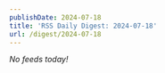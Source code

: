 ```yaml
---
publishDate: 2024-07-18
title: 'RSS Daily Digest: 2024-07-18'
url: /digest/2024-07-18
---
```


_No feeds today!_
